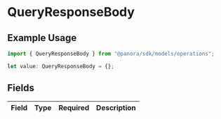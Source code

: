 # QueryResponseBody

## Example Usage

```typescript
import { QueryResponseBody } from "@panora/sdk/models/operations";

let value: QueryResponseBody = {};
```

## Fields

| Field       | Type        | Required    | Description |
| ----------- | ----------- | ----------- | ----------- |